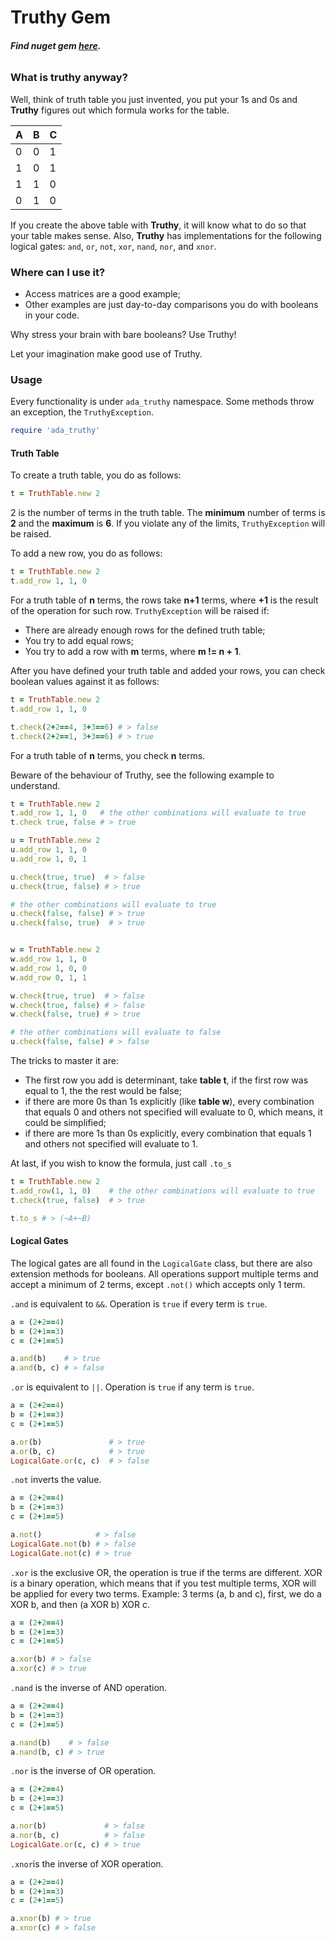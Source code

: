 # Truthy Gem

###### **Find nuget gem [here](https://rubygems.org/gems/ada_truthy).**

### What is truthy anyway?

Well, think of truth table you just invented, you put your 1s and 0s and **Truthy** figures out which formula works
for the table.

| A   | B   | C   |
|-----|-----|-----|
| 0   | 0   | 1   |
| 1   | 0   | 1   |
| 1   | 1   | 0   |
| 0   | 1   | 0   |

If you create the above table with **Truthy**, it will know what to do so that your table makes sense.
Also, **Truthy** has implementations for the following logical gates: `and`, `or`, `not`,
`xor`, `nand`, `nor`, and `xnor`.

### Where can I use it?

- Access matrices are a good example;
- Other examples are just day-to-day comparisons you do with booleans in your code.

Why stress your brain with bare booleans? Use Truthy!

Let your imagination make good use of Truthy.

### Usage

Every functionality is under `ada_truthy` namespace. Some methods throw an exception, the `TruthyException`.

```ruby
require 'ada_truthy'
```

#### Truth Table

To create a truth table, you do as follows:

```ruby
t = TruthTable.new 2
```

2 is the number of terms in the truth table. The **minimum** number of terms is **2** and the **maximum** is **6**.
If you violate any of the limits, `TruthyException` will be raised.

To add a new row, you do as follows:

```ruby
t = TruthTable.new 2
t.add_row 1, 1, 0
```

For a truth table of **n** terms, the rows take **n+1** terms, where **+1** is the result of the operation for such row.
`TruthyException` will be raised if:

- There are already enough rows for the defined truth table;
- You try to add equal rows;
- You try to add a row with **m** terms, where **m != n + 1**.

After you have defined your truth table and added your rows, you can check boolean values against it as follows:

```ruby
t = TruthTable.new 2
t.add_row 1, 1, 0

t.check(2+2==4, 3+3==6) # > false
t.check(2+2==1, 3+3==6) # > true
```
For a truth table of **n** terms, you check **n** terms.

Beware of the behaviour of Truthy, see the following example to understand.

```ruby
t = TruthTable.new 2
t.add_row 1, 1, 0   # the other combinations will evaluate to true
t.check true, false # > true

u = TruthTable.new 2
u.add_row 1, 1, 0
u.add_row 1, 0, 1

u.check(true, true)  # > false
u.check(true, false) # > true

# the other combinations will evaluate to true
u.check(false, false) # > true
u.check(false, true)  # > true


w = TruthTable.new 2
w.add_row 1, 1, 0
w.add_row 1, 0, 0
w.add_row 0, 1, 1

w.check(true, true)  # > false
w.check(true, false) # > false
w.check(false, true) # > true

# the other combinations will evaluate to false
u.check(false, false) # > false
```

The tricks to master it are:
- The first row you add is determinant, take **table t**, if the first row was equal to 1, the the rest would be false;
- if there are more 0s than 1s explicitly (like **table w**), every combination that equals 0 and others not specified will evaluate to 0, which means, it could be simplified;
- if there are more 1s than 0s explicitly, every combination that equals 1 and others not specified will evaluate to 1.

At last, if you wish to know the formula, just call `.to_s`

```ruby
t = TruthTable.new 2
t.add_row(1, 1, 0)    # the other combinations will evaluate to true
t.check(true, false)  # > true

t.to_s # > (~A+~B)
```

#### Logical Gates

The logical gates are all found in the `LogicalGate` class, but there are also extension methods for booleans.
All operations support multiple terms and accept a minimum of 2 terms, except `.not()` which accepts only 1 term.

`.and` is equivalent to `&&`. Operation is `true` if every term is `true`.

```ruby
a = (2+2==4)
b = (2+1==3)
c = (2+1==5)

a.and(b)    # > true
a.and(b, c) # > false
```

`.or` is equivalent to `||`. Operation is `true` if any term is `true`.

```ruby
a = (2+2==4)
b = (2+1==3)
c = (2+1==5)

a.or(b)               # > true
a.or(b, c)            # > true
LogicalGate.or(c, c)  # > false
```

`.not` inverts the value.

```ruby
a = (2+2==4)
b = (2+1==3)
c = (2+1==5)

a.not()            # > false
LogicalGate.not(b) # > false
LogicalGate.not(c) # > true
```

`.xor` is the exclusive OR, the operation is true if the terms are different. XOR is a binary operation,
which means that if you test multiple terms, XOR will be applied for every two terms.
Example: 3 terms (a, b and c), first, we do a XOR b, and then (a XOR b) XOR c.

```ruby
a = (2+2==4)
b = (2+1==3)
c = (2+1==5)

a.xor(b) # > false
a.xor(c) # > true
```

`.nand` is the inverse of AND operation.

```ruby
a = (2+2==4)
b = (2+1==3)
c = (2+1==5)

a.nand(b)    # > false
a.nand(b, c) # > true
```

`.nor` is the inverse of OR operation.

```ruby
a = (2+2==4)
b = (2+1==3)
c = (2+1==5)

a.nor(b)             # > false
a.nor(b, c)          # > false
LogicalGate.or(c, c) # > true
```

`.xnor`is the inverse of XOR operation.

```ruby
a = (2+2==4)
b = (2+1==3)
c = (2+1==5)

a.xnor(b) # > true
a.xnor(c) # > false
```
